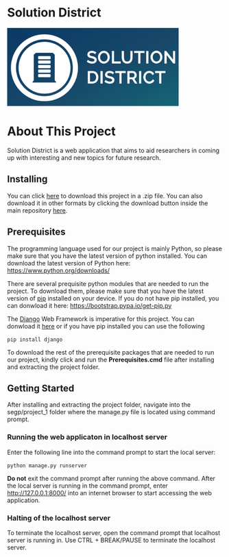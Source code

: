 # Solution District

<p float="left">
	<img src="segp/project_1/static/SolutionDistrict.png" width="400" />
</p>

# About This Project

Solution District is a web application that aims to aid researchers in coming up with interesting and new topics for future research.

## Installing

You can click [here](https://gitlab.com/wenjye00/segp/-/archive/master/segp-master.zip) to download this project in a .zip file.
You can also download it in other formats by clicking the download button inside the main repository [here](https://gitlab.com/wenjye00/segp).

## Prerequisites

The programming language used for our project is mainly Python, so please make sure that you have the latest version of python installed.
You can download the latest version of Python here: https://www.python.org/downloads/

There are several prequisite python modules that are needed to run the project.
To download them, please make sure that you have the latest version of [pip](https://pypi.org/project/pip/) installed on your device.
If you do not have pip installed, you can donwload it here: https://bootstrap.pypa.io/get-pip.py

The [Django](https://www.djangoproject.com/) Web Framework is imperative for this project.
You can donwload it [here](https://docs.djangoproject.com/en/3.2/intro/install/) or if you have pip installed you can use the following
```
pip install django
```

To download the rest of the prerequisite packages that are needed to run our project, kindly click and run the <strong>Prerequisites.cmd</strong> file after installing and extracting the project folder.

## Getting Started

After installing and extracting the project folder, 
navigate into the segp/project_1 folder where the manage.py file is located using command prompt.

### Running the web applicaton in localhost server
Enter the following line into the command prompt to start the local server:
```
python manage.py runserver
```
<strong>Do not</strong> exit the command prompt after running the above command.
After the local server is running in the command prompt, enter http://127.0.0.1:8000/ into an internet browser to start accessing the web application.

### Halting of the localhost server
To terminate the localhost server, open the command prompt that localhost server is running in.
Use CTRL + BREAK/PAUSE to terminate the localhost server.
